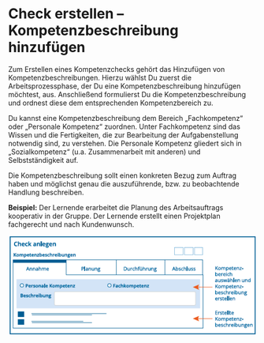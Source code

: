 # Check erstellen – Kompetenzbeschreibung hinzufügen

Zum Erstellen eines Kompetenzchecks gehört das Hinzufügen von
Kompetenzbeschreibungen. Hierzu wählst Du zuerst die
Arbeitsprozessphase, der Du eine Kompetenzbeschreibung hinzufügen
möchtest, aus. Anschließend formulierst Du die Kompetenzbeschreibung und
ordnest diese dem entsprechenden Kompetenzbereich zu.

Du kannst eine Kompetenzbeschreibung dem Bereich „Fachkompetenz“ oder
„Personale Kompetenz“ zuordnen. Unter Fachkompetenz sind das Wissen und
die Fertigkeiten, die zur Bearbeitung der Aufgabenstellung notwendig
sind, zu verstehen. Die Personale Kompetenz gliedert sich in
„Sozialkompetenz“ (u.a. Zusammenarbeit mit anderen) und
Selbstständigkeit auf.

Die Kompetenzbeschreibung sollt einen konkreten Bezug zum Auftrag haben
und möglichst genau die auszuführende, bzw. zu beobachtende Handlung
beschreiben.  

**Beispiel:** Der Lernende erarbeitet die Planung des Arbeitsauftrags
kooperativ in der Gruppe. Der Lernende erstellt einen
Projektplan fachgerecht und nach Kundenwunsch.

![](media/check-erstellen-kompetenzen.png)
